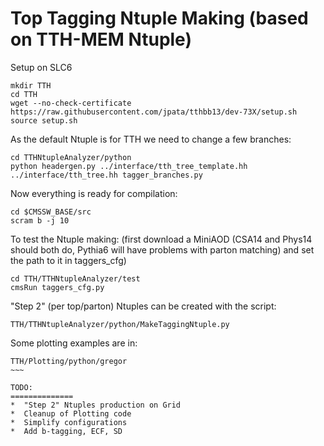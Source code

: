 Top Tagging Ntuple Making (based on TTH-MEM Ntuple)
==============

Setup on SLC6
~~~
mkdir TTH
cd TTH
wget --no-check-certificate https://raw.githubusercontent.com/jpata/tthbb13/dev-73X/setup.sh
source setup.sh
~~~

As the default Ntuple is for TTH we need to change a few branches:
~~~
cd TTHNtupleAnalyzer/python
python headergen.py ../interface/tth_tree_template.hh ../interface/tth_tree.hh tagger_branches.py
~~~

Now everything is ready for compilation:
~~~
cd $CMSSW_BASE/src
scram b -j 10
~~~

To test the Ntuple making:
(first download a MiniAOD (CSA14 and Phys14 should both do, Pythia6 will have problems with parton matching) and set the path to it in taggers_cfg)
~~~
cd TTH/TTHNtupleAnalyzer/test
cmsRun taggers_cfg.py
~~~

"Step 2" (per top/parton) Ntuples can be created with the script:
~~~
TTH/TTHNtupleAnalyzer/python/MakeTaggingNtuple.py
~~~

Some plotting examples are in:
~~~~
TTH/Plotting/python/gregor
~~~

TODO:
==============
*  "Step 2" Ntuples production on Grid
*  Cleanup of Plotting code
*  Simplify configurations
*  Add b-tagging, ECF, SD


